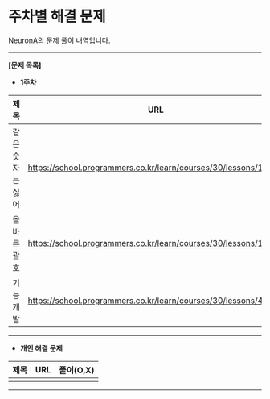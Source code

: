 # 주차별 해결 문제 

NeuronA의 문제 풀이 내역입니다.

------

**[문제 목록]**

* **1주차**

|   제목    |               URL                | 풀이(O,X) |
| :-------: | :------------------------------: | :-------: |
| 같은 숫자는 싫어 | https://school.programmers.co.kr/learn/courses/30/lessons/12906 | O |
| 올바른 괄호 | https://school.programmers.co.kr/learn/courses/30/lessons/12909 | O |
| 기능개발 | https://school.programmers.co.kr/learn/courses/30/lessons/42586 |          |

------

* **개인 해결 문제**

|   제목    |               URL                | 풀이(O,X) |
| :-------: | :------------------------------: | :-------: |
|           |                                  |           |

------